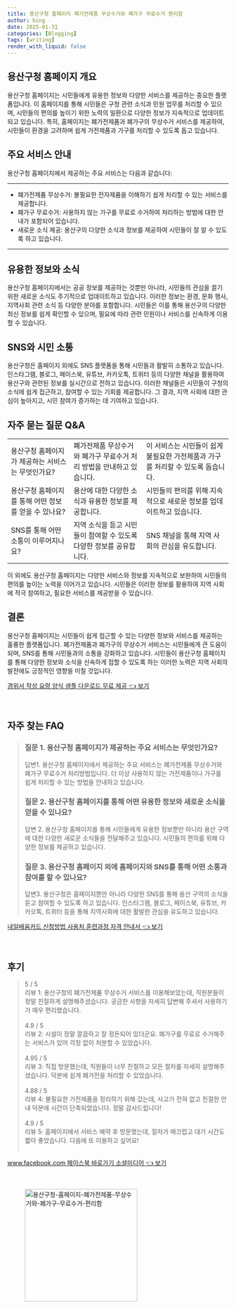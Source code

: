 ```yaml
---
title: 용산구청 홈페이지 폐가전제품 무상수거와 폐가구 무료수거 편리함
author: bing
date: 2025-01-31
categories: [Blogging]
tags: [writing]
render_with_liquid: false
---
```



<h2 id='용산구청 홈페이지 개요'>용산구청 홈페이지 개요</h2>

<p>용산구청 홈페이지는 시민들에게 유용한 정보와 다양한 서비스를 제공하는 중요한 플랫폼입니다. 이 홈페이지를 통해 시민들은 구청 관련 소식과 민원 업무를 처리할 수 있으며, 시민들의 편의를 높이기 위한 노력의 일환으로 다양한 정보가 지속적으로 업데이트되고 있습니다. 특히, 홈페이지는 폐가전제품과 폐가구의 무상수거 서비스를 제공하여, 시민들이 환경을 고려하며 쉽게 가전제품과 가구를 처리할 수 있도록 돕고 있습니다.</p>

<h2 id='주요 서비스 안내'>주요 서비스 안내</h2>

<p>용산구청 홈페이지에서 제공하는 주요 서비스는 다음과 같습니다:</p>

<hr />

<ul>
    <li>폐가전제품 무상수거: 불필요한 전자제품을 이해하기 쉽게 처리할 수 있는 서비스를 제공합니다.</li>
    <li>폐가구 무료수거: 사용하지 않는 가구를 무료로 수거하여 처리하는 방법에 대한 안내가 포함되어 있습니다.</li>
    <li>새로운 소식 제공: 용산구의 다양한 소식과 정보를 제공하여 시민들이 잘 알 수 있도록 하고 있습니다.</li>
</ul>

<hr />

<h2 id='유용한 정보와 소식'>유용한 정보와 소식</h2>

<p>용산구청 홈페이지에서는 공공 정보를 제공하는 것뿐만 아니라, 시민들의 관심을 끌기 위한 새로운 소식도 주기적으로 업데이트하고 있습니다. 이러한 정보는 환경, 문화 행사, 지역사회 관련 소식 등 다양한 분야를 포함합니다. 시민들은 이를 통해 용산구의 다양한 최신 정보를 쉽게 확인할 수 있으며, 필요에 따라 관련 민원이나 서비스를 신속하게 이용할 수 있습니다.</p>

<h2 id='SNS와 시민 소통'>SNS와 시민 소통</h2>

<p>용산구청은 홈페이지 외에도 SNS 플랫폼을 통해 시민들과 활발히 소통하고 있습니다. 인스타그램, 블로그, 페이스북, 유튜브, 카카오톡, 트위터 등의 다양한 채널을 활용하여 용산구와 관련된 정보를 실시간으로 전하고 있습니다. 이러한 채널들은 시민들이 구청의 소식에 쉽게 접근하고, 참여할 수 있는 기회를 제공합니다. 그 결과, 지역 사회에 대한 관심이 높아지고, 시민 참여가 증가하는 데 기여하고 있습니다.</p>

<h2 id='자주 묻는 질문 Q&A'>자주 묻는 질문 Q&A</h2>

<table>
    <tr>
        <td>용산구청 홈페이지가 제공하는 서비스는 무엇인가요?</td>
        <td>폐가전제품 무상수거와 폐가구 무료수거 처리 방법을 안내하고 있습니다.</td>
        <td>이 서비스는 시민들이 쉽게 불필요한 가전제품과 가구를 처리할 수 있도록 돕습니다.</td>
    </tr>
    <tr>
        <td>용산구청 홈페이지를 통해 어떤 정보를 얻을 수 있나요?</td>
        <td>용산에 대한 다양한 소식과 유용한 정보를 제공합니다.</td>
        <td>시민들의 편의를 위해 지속적으로 새로운 정보를 업데이트하고 있습니다.</td>
    </tr>
    <tr>
        <td>SNS를 통해 어떤 소통이 이루어지나요?</td>
        <td>지역 소식을 듣고 시민들이 참여할 수 있도록 다양한 정보를 공유합니다.</td>
        <td>SNS 채널을 통해 지역 사회의 관심을 유도합니다.</td>
    </tr>
</table>

<p>이 외에도 용산구청 홈페이지는 다양한 서비스와 정보를 지속적으로 보완하여 시민들의 편의를 높이는 노력을 이어가고 있습니다. 시민들은 이러한 정보를 활용하여 지역 사회에 적극 참여하고, 필요한 서비스를 제공받을 수 있습니다.</p>

<h2 id='결론'>결론</h2>

<p>용산구청 홈페이지는 시민들이 쉽게 접근할 수 있는 다양한 정보와 서비스를 제공하는 훌륭한 플랫폼입니다. 폐가전제품과 폐가구의 무상수거 서비스는 시민들에게 큰 도움이 되며, SNS를 통해 시민들과의 소통을 강화하고 있습니다. 시민들이 용산구청 홈페이지를 통해 다양한 정보와 소식을 신속하게 접할 수 있도록 하는 이러한 노력은 지역 사회의 발전에도 긍정적인 영향을 미칠 것입니다.</p>


<p><a class="click-button" title="경위서 작성 요령 양식 샘플 다운로드 무료 제공" href="https://aptwhite.github.io/posts/%EA%B2%BD%EC%9C%84%EC%84%9C-%EC%9E%91%EC%84%B1-%EC%9A%94%EB%A0%B9-%EC%96%91%EC%8B%9D-%EC%83%98%ED%94%8C-%EB%8B%A4%EC%9A%B4%EB%A1%9C%EB%93%9C-%EB%AC%B4%EB%A3%8C-%EC%A0%9C%EA%B3%B5/" rel="dofollow">경위서 작성 요령 양식 샘플 다운로드 무료 제공 👈 보기</a></p><br>
<h2 id='자주_찾는_FAQ'>자주 찾는 FAQ</h2>
<div itemscope="" itemtype="https://schema.org/FAQPage"> 
<blockquote> 
<div itemscope="" itemprop="mainEntity" itemtype="https://schema.org/Question"> 
<h3 itemprop="name">질문 1. 용산구청 홈페이지가 제공하는 주요 서비스는 무엇인가요?</h3> 
<div itemscope="" itemprop="acceptedAnswer" itemtype="https://schema.org/Answer"> 
<span itemprop="text"> 
<p>답변1. 용산구청 홈페이지에서 제공하는 주요 서비스는 폐가전제품 무상수거와 폐가구 무료수거 처리방법입니다. 더 이상 사용하지 않는 가전제품이나 가구를 쉽게 처리할 수 있는 방법을 안내하고 있습니다.</p> 
</span> 
</div> 
</div> 

<div itemscope="" itemprop="mainEntity" itemtype="https://schema.org/Question"> 
<h3 itemprop="name">질문 2. 용산구청 홈페이지를 통해 어떤 유용한 정보와 새로운 소식을 얻을 수 있나요?</h3> 
<div itemscope="" itemprop="acceptedAnswer" itemtype="https://schema.org/Answer"> 
<span itemprop="text"> 
<p>답변 2. 용산구청 홈페이지를 통해 시민들에게 유용한 정보뿐만 아니라 용산 구역에 대한 다양한 새로운 소식들을 전달해주고 있습니다. 시민들의 편의를 위해 다양한 정보를 제공하고 있습니다.</p> 
</span> 
</div> 
</div> 

<div itemscope="" itemprop="mainEntity" itemtype="https://schema.org/Question"> 
<h3 itemprop="name">질문 3. 용산구청 홈페이지 외에 홈페이지와 SNS를 통해 어떤 소통과 참여를 할 수 있나요?</h3> 
<div itemscope="" itemprop="acceptedAnswer" itemtype="https://schema.org/Answer"> 
<span itemprop="text"> 
<p>답변3. 용산구청은 홈페이지뿐만 아니라 다양한 SNS를 통해 용산 구역의 소식을 듣고 참여할 수 있도록 하고 있습니다. 인스타그램, 블로그, 페이스북, 유튜브, 카카오톡, 트위터 등을 통해 지역사회에 대한 활발한 관심을 유도하고 있습니다.</p> 
</span> 
</div> 
</div> 
</blockquote> 
</div>
<p><a class="click-button" title="내일배움카드 신청방법 사용처 훈련과정 자격 안내서" href="https://aptwhite.github.io/posts/%EB%82%B4%EC%9D%BC%EB%B0%B0%EC%9B%80%EC%B9%B4%EB%93%9C-%EC%8B%A0%EC%B2%AD%EB%B0%A9%EB%B2%95-%EC%82%AC%EC%9A%A9%EC%B2%98-%ED%9B%88%EB%A0%A8%EA%B3%BC%EC%A0%95-%EC%9E%90%EA%B2%A9-%EC%95%88%EB%82%B4%EC%84%9C/" rel="dofollow">내일배움카드 신청방법 사용처 훈련과정 자격 안내서 👈 보기</a></p><br>
<h2 id='후기'>후기</h2>
<div itemscope itemtype="https://schema.org/Product">
  <blockquote>
  <div itemprop="review" itemscope itemtype="https://schema.org/Review">
      <div itemprop="reviewRating" itemscope itemtype="https://schema.org/Rating"> <span itemprop="ratingValue">5</span> / <span itemprop="bestRating">5</span> </div>
      <span itemprop="reviewBody">리뷰 1: 용산구청의 폐가전제품 무상수거 서비스를 이용해보았는데, 직원분들이 정말 친절하게 설명해주셨습니다. 궁금한 사항을 자세히 답변해 주셔서 사용하기가 매우 편리했습니다.</span>
  </div>
  <br>
  <div itemprop="review" itemscope itemtype="https://schema.org/Review">
      <div itemprop="reviewRating" itemscope itemtype="https://schema.org/Rating"> <span itemprop="ratingValue">4.9</span> / <span itemprop="bestRating">5</span> </div>
      <span itemprop="reviewBody">리뷰 2: 시설이 정말 깔끔하고 잘 정돈되어 있더군요. 폐가구를 무료로 수거해주는 서비스가 있어 걱정 없이 처분할 수 있었습니다.</span>
  </div>
  <br>
  <div itemprop="review" itemscope itemtype="https://schema.org/Review">
      <div itemprop="reviewRating" itemscope itemtype="https://schema.org/Rating"> <span itemprop="ratingValue">4.95</span> / <span itemprop="bestRating">5</span> </div>
      <span itemprop="reviewBody">리뷰 3: 직접 방문했는데, 직원들이 너무 친절하고 모든 절차를 자세히 설명해주셨습니다. 덕분에 쉽게 폐가전을 처리할 수 있었습니다.</span>
  </div>
  <br>
  <div itemprop="review" itemscope itemtype="https://schema.org/Review">
      <div itemprop="reviewRating" itemscope itemtype="https://schema.org/Rating"> <span itemprop="ratingValue">4.88</span> / <span itemprop="bestRating">5</span> </div>
      <span itemprop="reviewBody">리뷰 4: 불필요한 가전제품을 정리하기 위해 갔는데, 사고가 전혀 없고 친절한 안내 덕분에 시간이 단축되었습니다. 정말 감사드립니다!</span>
  </div>
  <br>
  <div itemprop="review" itemscope itemtype="https://schema.org/Review">
      <div itemprop="reviewRating" itemscope itemtype="https://schema.org/Rating"> <span itemprop="ratingValue">4.9</span> / <span itemprop="bestRating">5</span> </div>
      <span itemprop="reviewBody">리뷰 5: 홈페이지에서 서비스 예약 후 방문했는데, 절차가 매끄럽고 대기 시간도 짧아 좋았습니다. 다음에 또 이용하고 싶어요!</span>
  </div>
  <br>
  </blockquote>
</div>
<p><a class="click-button" title="www.facebook.com 페이스북 바로가기 소셜미디어" href="https://aptwhite.github.io/posts/www.facebook.com-%ED%8E%98%EC%9D%B4%EC%8A%A4%EB%B6%81-%EB%B0%94%EB%A1%9C%EA%B0%80%EA%B8%B0-%EC%86%8C%EC%85%9C%EB%AF%B8%EB%94%94%EC%96%B4/" rel="dofollow">www.facebook.com 페이스북 바로가기 소셜미디어 👈 보기</a></p><br>
<figure class="image"><img src="https://aptwhite.github.io/assets/img/thumbnail/용산구청-홈페이지-폐가전제품-무상수거와-폐가구-무료수거-편리함.webp" alt="용산구청-홈페이지-폐가전제품-무상수거와-폐가구-무료수거-편리함" width="256" height="256"></figure>